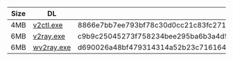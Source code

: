|    Size   |     DL  | sha512sum |
|  ---  |  ---  |  ---  |
| 4MB | [v2ctl.exe](https://cdn.jsdelivr.net/gh/googleians/v2ray-core@main/v2ctl.exe) | 8866e7bb7ee793bf78c30d0cc21c83fc27109fd39e844d1d78ee5b81223f457b5225df38b8f7a7069770844884bac49c134a20ddea342f982b29ae6d35ee8cde |
| 6MB | [v2ray.exe](https://cdn.jsdelivr.net/gh/googleians/v2ray-core@main/v2ray.exe) | c9b9c25045273f758234bee295ba6b3a4d55013896abe574d8c6d807c715afb785ce4c7490d27a6c6f94db4f77c6d5228b10074869b32cf19b01380aafbce689 |
| 6MB | [wv2ray.exe](https://cdn.jsdelivr.net/gh/googleians/v2ray-core@main/wv2ray.exe) | d690026a48bf479314314a52b23c7161649f59afb2e2ff75c0f6c2dd7fab495e25f00c5198ae41b2a68333a1e6c88bd8f7f63b52b7db6f550fe68df38df34a83 |
